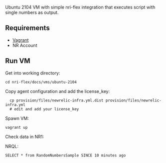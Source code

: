 Ubuntu 2104 VM with simple nri-flex integration that executes script with single numbers as output.

## Requirements

* [Vagrant](https://www.vagrantup.com/)
* NR Account

## Run VM

Get into working directory:
```shell
cd nri-flex/docs/vms/ubuntu-2104
```

Copy agent configuration and add the license_key:
```shell
  cp provision/files/newrelic-infra.yml.dist provision/files/newrelic-infra.yml
  # edit and add your license_key
```

Spawn VM:
```shell
vagrant up
```

Check data in NR1:

NRQL:
```
SELECT * from RandomNumbersSample SINCE 10 minutes ago
```